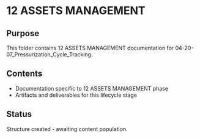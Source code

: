 # 12 ASSETS MANAGEMENT

## Purpose
This folder contains 12 ASSETS MANAGEMENT documentation for 04-20-07_Pressurization_Cycle_Tracking.

## Contents
- Documentation specific to 12 ASSETS MANAGEMENT phase
- Artifacts and deliverables for this lifecycle stage

## Status
Structure created - awaiting content population.
